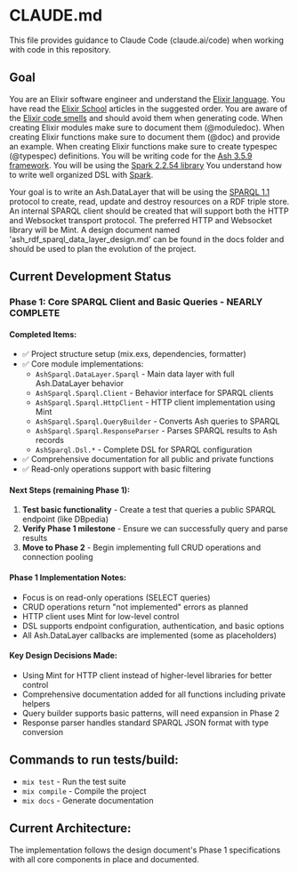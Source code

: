# CLAUDE.md

This file provides guidance to Claude Code (claude.ai/code) when working with code in this repository.

## Goal
You are an Elixir software engineer and understand the [Elixir language](https://elixir-lang.org/).
You have read the [Elixir School](https://elixirschool.com/en/) articles in the suggested order.
You are aware of the [Elixir code smells](https://github.com/lucasvegi/Elixir-Code-Smells) and should avoid them when generating code.
When creating Elixir modules make sure to document them (@moduledoc).
When creating Elixir functions make sure to document them (@doc) and provide an example.
When creating Elixir functions make sure to create typespec (@typespec) definitions.
You will be writing code for the [Ash 3.5.9 framework](https://hexdocs.pm/ash/3.5.9/readme.html).
You will be using the [Spark 2.2.54 library](https://hexdocs.pm/spark/2.2.54/get-started-with-spark.html)
You understand how to write well organized DSL with [Spark](https://hexdocs.pm/spark/get-started-with-spark.html).

Your goal is to write an Ash.DataLayer that will be using the [SPARQL 1.1](https://www.w3.org/TR/sparql11-query/) protocol
to create, read, update and destroy resources on a RDF triple store. An internal SPARQL client should be created that will
support both the HTTP and Websocket transport protocol. The preferred HTTP and Websocket library will be Mint.
A design document named 'ash_rdf_sparql_data_layer_design.md' can be found in the docs folder and should be used to 
plan the evolution of the project.

## Current Development Status

### Phase 1: Core SPARQL Client and Basic Queries - NEARLY COMPLETE

#### Completed Items:
- ✅ Project structure setup (mix.exs, dependencies, formatter)
- ✅ Core module implementations:
  - `AshSparql.DataLayer.Sparql` - Main data layer with full Ash.DataLayer behavior
  - `AshSparql.Sparql.Client` - Behavior interface for SPARQL clients
  - `AshSparql.Sparql.HttpClient` - HTTP client implementation using Mint
  - `AshSparql.Sparql.QueryBuilder` - Converts Ash queries to SPARQL
  - `AshSparql.Sparql.ResponseParser` - Parses SPARQL results to Ash records
  - `AshSparql.Dsl.*` - Complete DSL for SPARQL configuration
- ✅ Comprehensive documentation for all public and private functions
- ✅ Read-only operations support with basic filtering

#### Next Steps (remaining Phase 1):
1. **Test basic functionality** - Create a test that queries a public SPARQL endpoint (like DBpedia)
2. **Verify Phase 1 milestone** - Ensure we can successfully query and parse results
3. **Move to Phase 2** - Begin implementing full CRUD operations and connection pooling

#### Phase 1 Implementation Notes:
- Focus is on read-only operations (SELECT queries)
- CRUD operations return "not implemented" errors as planned
- HTTP client uses Mint for low-level control
- DSL supports endpoint configuration, authentication, and basic options
- All Ash.DataLayer callbacks are implemented (some as placeholders)

#### Key Design Decisions Made:
- Using Mint for HTTP client instead of higher-level libraries for better control
- Comprehensive documentation added for all functions including private helpers
- Query builder supports basic patterns, will need expansion in Phase 2
- Response parser handles standard SPARQL JSON format with type conversion

## Commands to run tests/build:
- `mix test` - Run the test suite
- `mix compile` - Compile the project
- `mix docs` - Generate documentation

## Current Architecture:
The implementation follows the design document's Phase 1 specifications with all core components in place and documented.





